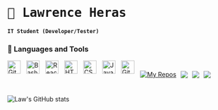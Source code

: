 <h1 style="font-family: Monospace;font-weight: bold;">🥶 Lawrence Heras</h1>

**`IT Student (Developer/Tester)`**

### 🧰 Languages and Tools

<img align="left" alt="GitHub" width="30px" style="padding-right:10px;" src="https://cdn.jsdelivr.net/gh/devicons/devicon/icons/github/github-original.svg" />
<img align="left" alt="Bash" width="30px" style="padding-right:10px;" src="https://cdn.jsdelivr.net/gh/devicons/devicon/icons/bash/bash-original.svg" />
<img align="left" alt="React" width="30px" style="padding-right:10px;" src="https://cdn.jsdelivr.net/gh/devicons/devicon/icons/react/react-original.svg" />
<img align="left" alt="HTML" width="30px" style="padding-right:10px;" src="https://cdn.jsdelivr.net/gh/devicons/devicon/icons/html5/html5-plain.svg" />
<img align="left" alt="CSS" width="30px" style="padding-right:10px;" src="https://cdn.jsdelivr.net/gh/devicons/devicon/icons/css3/css3-plain.svg" />
<img align="left" alt="Java" width="30px" style="padding-right:10px;" src="https://cdn.jsdelivr.net/gh/devicons/devicon/icons/java/java-original.svg"/>
<img align="left" alt="Git" width="30px" style="padding-right:10px;" src="https://cdn.jsdelivr.net/gh/devicons/devicon/icons/git/git-original.svg" />


#

<div style="display: flex; align-items: center; gap: 10px;">
    <a href="https://github.com/ast4rt3?tab=repositories">
        <img src="https://custom-icon-badges.demolab.com/badge/-My%20Repos-blue?style=for-the-badge&logoColor=white&logo=repo" alt="My Repos"/>
    </a>
    <img src="https://custom-icon-badges.demolab.com/github/watchers/ast4rt3/TrapAdventure?logo=eye&style=social&logoColor=black"/>
    <img src="https://custom-icon-badges.demolab.com/github/forks/ast4rt3/TrapAdventure?logo=fork&style=social&logoColor=black"/>
    <img src="https://custom-icon-badges.demolab.com/github/followers/ast4rt3?logo=person-add&style=social&logoColor=black"/>

</div>

#

![Law's GitHub stats](https://github-readme-stats.vercel.app/api?username=ast4rt3&show_icons=true&theme=gruvbox)
